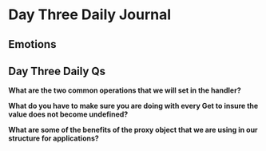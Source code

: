 # Day Three Daily Journal

## Emotions

## Day Three Daily Qs

**What are the two common operations that we will set in the handler?**

**What do you have to make sure you are doing with every Get to insure the value does not become undefined?**

**What are some of the benefits of the proxy object that we are using in our structure for applications?**

